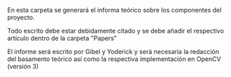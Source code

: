 En esta carpeta se generará el informa teórico sobre los componentes del proyecto. 

Todo escrito debe estar debidamente citado y se debe añadir el respectivo artículo dentro de la carpeta "Papers" 

El informe será escrito por Gibel y Yoderick y será necesaria la redacción del basamento teórico así como la respectiva implementación en OpenCV (versión 3)